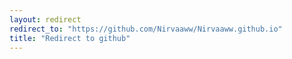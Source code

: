 ```yaml
---
layout: redirect
redirect_to: "https://github.com/Nirvaaww/Nirvaaww.github.io"
title: "Redirect to github"
---
```

